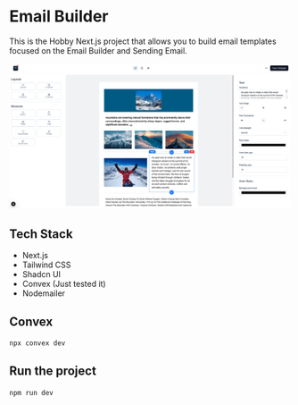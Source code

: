 # Email Builder

This is the Hobby Next.js project that allows you to build email templates focused on the Email Builder and Sending Email.

![Demo](./public/demo.png)

## Tech Stack

- Next.js
- Tailwind CSS
- Shadcn UI
- Convex (Just tested it)
- Nodemailer

## Convex

```bash
npx convex dev
```

## Run the project

```bash
npm run dev
```
